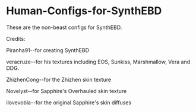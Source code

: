 # Human-Configs-for-SynthEBD

These are the non-beast configs for SynthEBD.

Credits:

Piranha91--for creating SynthEBD

veracruze--for his textures including EOS, Sunkiss, Marshmallow, Vera and DDG.

ZhizhenCong--for the Zhizhen skin texture

Novelyst--for Sapphire's Overhauled skin texture

ilovevobla--for the original Sapphire's skin diffuses
